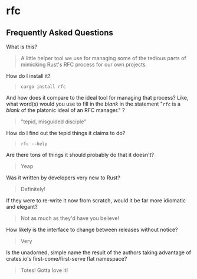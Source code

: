 rfc
===

Frequently Asked Questions
--------------------------
What is this?
> A little helper tool we use for managing some of the tedious parts of mimicking Rust's RFC process for our own projects.

How do I install it?
> `cargo install rfc`

And how does it compare to the ideal tool for managing that process? Like, what word(s) would you use to fill in the _blank_ in the statement "`rfc` is a _blank_ of the platonic ideal of an RFC manager." ?
> "tepid, misguided disciple"

How do I find out the tepid things it claims to do?
> `rfc --help`

Are there tons of things it should probably do that it doesn't?
> Yeap

Was it written by developers very new to Rust?
> Definitely!

If they were to re-write it now from scratch, would it be far more idiomatic and elegant?
> Not as much as they'd have you believe!

How likely is the interface to change between releases without notice?
> Very

Is the unadorned, simple name the result of the authors taking advantage of crates.io's first-come/first-serve flat namespace?
> Totes! Gotta love it!
